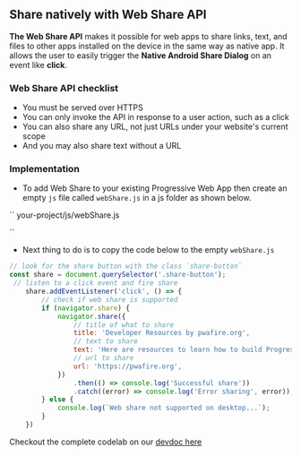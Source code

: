 ## Share natively with Web Share API

**The Web Share API** makes it possible for web apps to share links, text, and files to other apps installed on the device in the same way as native app. It allows the user to easily trigger the **Native Android Share Dialog** on an event like **click**.

### Web Share API checklist

 - You must be served over HTTPS
 - You can only invoke the API in response to a user action, such as a click
 - You can also share any URL, not just URLs under your website's current scope
 - And you may also share text without a URL

### Implementation

 - To add Web Share to your existing Progressive Web App then create an empty ``js`` file called ``webShare.js`` in a js folder as shown below. 

``
  your-project/js/webShare.js
  
``
 - Next thing to do is to copy the code below to the empty ``webShare.js``
 
```javascript
// look for the share button with the class `share-button`
const share = document.querySelector('.share-button');
 // listen to a click event and fire share
    share.addEventListener('click', () => {
        // check if web share is supported
        if (navigator.share) {
            navigator.share({
                // title of what to share
                title: 'Developer Resources by pwafire.org',
                // text to share
                text: 'Here are resources to learn how to build Progressive Web Apps',
                // url to share
                url: 'https://pwafire.org',
            })
                .then(() => console.log('Successful share'))
                .catch((error) => console.log('Error sharing', error));
        } else {
            console.log(`Web share not supported on desktop...`);
        }
    })

```

Checkout the complete codelab on our [devdoc here](https://pwafire.org/developer/codelabs/add-navigator-share/)

